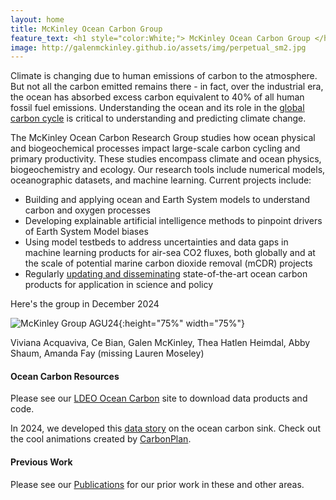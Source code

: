 ```yaml
---
layout: home
title: McKinley Ocean Carbon Group 
feature_text: <h1 style="color:White;"> McKinley Ocean Carbon Group </h1>
image: http://galenmckinley.github.io/assets/img/perpetual_sm2.jpg
---
```


Climate is changing due to human emissions of carbon to the atmosphere. But not all the carbon emitted remains there - in fact, over the industrial era, the ocean has absorbed excess carbon equivalent to 40% of all human fossil fuel emissions. Understanding the ocean and its role in the [global carbon cycle](https://galenmckinley.github.io/CarbonCycle/) is critical to understanding and predicting climate change.

The McKinley Ocean Carbon Research Group studies how ocean physical and biogeochemical processes impact large-scale carbon cycling and primary productivity. These studies encompass climate and ocean physics, biogeochemistry and ecology.  Our research tools include numerical models, oceanographic datasets, and machine learning. Current projects include:
-	Building and applying ocean and Earth System models to understand carbon and oxygen processes
-	Developing explainable artificial intelligence methods to pinpoint drivers of Earth System Model biases 
-	Using model testbeds to address uncertainties and data gaps in machine learning products for air-sea CO2 fluxes, both globally and at the scale of potential marine carbon dioxide removal (mCDR) projects 
-	Regularly [updating and disseminating](https://oceancarbon.ldeo.columbia.edu) state-of-the-art ocean carbon products for application in science and policy


Here's the group in December 2024 

![McKinley Group AGU24]({{site.baseurl}}/assets/img/McKinleyGroupAGU24.jpg){:height="75%" width="75%"}

Viviana Acquaviva, Ce Bian, Galen McKinley, Thea Hatlen Heimdal, Abby Shaum, Amanda Fay (missing Lauren Moseley)

#### Ocean Carbon Resources
Please see our [LDEO Ocean Carbon](https://oceancarbon.ldeo.columbia.edu) site to download data products and code.

In 2024, we developed this [data story](https://stories.leap.carbonplan.org/ocean-sink) on the ocean carbon sink. Check out the cool animations created by [CarbonPlan](https://carbonplan.org).

#### Previous Work  
Please see our [Publications]({{site.baseurl}}/publications) for our prior work in these and other areas.



